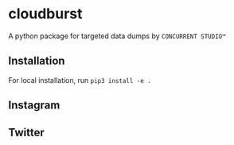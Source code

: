 # cloudburst
A python package for targeted data dumps by `CONCURRENT STUDIO™`

## Installation
For local installation, run `pip3 install -e .`

## Instagram

## Twitter
